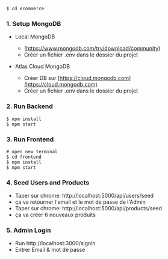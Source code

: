 
```
$ cd ecommerce
```

### 1. Setup MongoDB

- Local MongoDB
  - (https://www.mongodb.com/try/download/community)
  - Créer un fichier .env dans le dossier du projet
   
- Atlas Cloud MongoDB
  - Créer DB sur [https://cloud.mongodb.com](https://cloud.mongodb.com)
  - Créer un fichier .env dans le dossier du projet
  

### 2. Run Backend

```
$ npm install
$ npm start
```

### 3. Run Frontend

```
# open new terminal
$ cd frontend
$ npm install
$ npm start
```

### 4. Seed Users and Products

- Taper sur chrome: http://localhost:5000/api/users/seed
- ça va retourner l'email et le mot de passe de l'Admin
- Taper sur chrome: http://localhost:5000/api/products/seed
- ça va créer 6 nouveaux produits

### 5. Admin Login

- Run http://localhost:3000/signin
- Entrer Email & mot de passe

